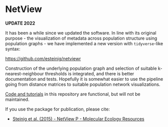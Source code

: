 # NetView

**UPDATE 2022**

It has been a while since we updated the software. In line with its original purpose - the visualization of metadata across population structure using population graphs - we have implemented a new version with `tidyverse`-like syntax: 

https://github.com/esteinig/netviewr

Construction of the underlying population graph and selection of suitable k-nearest-neighbour thresholds is integrated, and there is better documentation and tests. Hopefully it is somewhat easier to use the pipeline going from distance matrices to suitable population network visualizations.

[Code and tutorials](README_OLD.md) in this repository are functional, but will not be maintained.

If you use the package for publication, please cite:

* [Steinig et al. (2015) - NetView P - Molecular Ecology Resources](http://onlinelibrary.wiley.com/doi/10.1111/1755-0998.12442/abstract)

